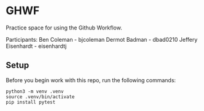 
# GHWF

Practice space for using the Github Workflow.

Participants:
Ben Coleman - bjcoleman
Dermot Badman - dbad0210
Jeffery Eisenhardt - eisenhardtj

## Setup

Before you begin work with this repo, run the following commands:

```
python3 -m venv .venv
source .venv/bin/activate
pip install pytest
```

